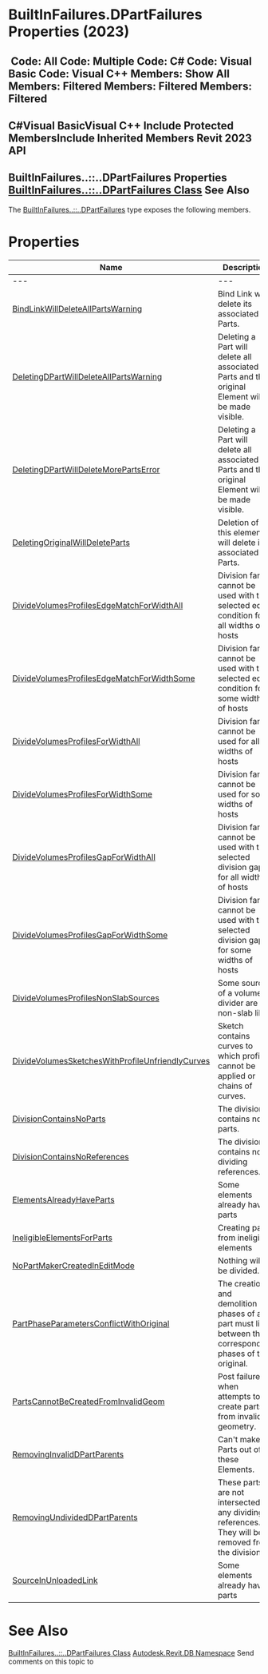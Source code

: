 # BuiltInFailures.DPartFailures Properties (2023)

﻿
 Code: All Code: Multiple Code: C# Code: Visual Basic Code: Visual C++  Members: Show All Members: Filtered Members: Filtered Members: Filtered   
---  
C#Visual BasicVisual C++
Include Protected MembersInclude Inherited Members
Revit 2023 API  
---  
BuiltInFailures..::..DPartFailures Properties  
[BuiltInFailures..::..DPartFailures Class](60230c02-eb7e-98f0-38c8-8da51b5109a8.md "BuiltInFailures.DPartFailures Class") See Also  
---  
The [BuiltInFailures..::..DPartFailures](60230c02-eb7e-98f0-38c8-8da51b5109a8.md "BuiltInFailures.DPartFailures Class") type exposes the following members.
# Properties
| Name | Description |
| --- | --- |
| --- | --- | --- |
| [BindLinkWillDeleteAllPartsWarning](f67c1b29-c116-8d6c-0de9-d83ffa3ecdf2.md "BindLinkWillDeleteAllPartsWarning Property") | Bind Link will delete its associated Parts. |
| [DeletingDPartWillDeleteAllPartsWarning](2ef4bf01-77c5-edd4-175e-e11ae706022c.md "DeletingDPartWillDeleteAllPartsWarning Property") | Deleting a Part will delete all associated Parts and the original Element will be made visible. |
| [DeletingDPartWillDeleteMorePartsError](6083689d-dcc4-91b6-59bb-a9d8db1122b1.md "DeletingDPartWillDeleteMorePartsError Property") | Deleting a Part will delete all associated Parts and the original Element will be made visible. |
| [DeletingOriginalWillDeleteParts](e383458b-cf0e-c5dc-4a4b-502de0cb56f8.md "DeletingOriginalWillDeleteParts Property") | Deletion of this element will delete its associated Parts. |
| [DivideVolumesProfilesEdgeMatchForWidthAll](1b92c153-4c3a-9ca3-5cff-fee65b5b77de.md "DivideVolumesProfilesEdgeMatchForWidthAll Property") | Division family cannot be used with the selected edge condition for all widths of hosts |
| [DivideVolumesProfilesEdgeMatchForWidthSome](141c7ffb-ff67-3dca-93e6-e8a24df16751.md "DivideVolumesProfilesEdgeMatchForWidthSome Property") | Division family cannot be used with the selected edge condition for some widths of hosts |
| [DivideVolumesProfilesForWidthAll](56377169-589c-d5aa-af98-792c5ed691dd.md "DivideVolumesProfilesForWidthAll Property") | Division family cannot be used for all widths of hosts |
| [DivideVolumesProfilesForWidthSome](ed76d815-5743-040a-1687-3a77d8805ecc.md "DivideVolumesProfilesForWidthSome Property") | Division family cannot be used for some widths of hosts |
| [DivideVolumesProfilesGapForWidthAll](fe5490b8-134d-009b-b63e-fe46b7e420d1.md "DivideVolumesProfilesGapForWidthAll Property") | Division family cannot be used with the selected division gap for all widths of hosts |
| [DivideVolumesProfilesGapForWidthSome](09fd1ec1-5a25-e3f6-b7f4-03a5e8c7bc15.md "DivideVolumesProfilesGapForWidthSome Property") | Division family cannot be used with the selected division gap for some widths of hosts |
| [DivideVolumesProfilesNonSlabSources](b4d413c7-94b6-7f6e-2716-07afed35e057.md "DivideVolumesProfilesNonSlabSources Property") | Some sources of a volume divider are non-slab like. |
| [DivideVolumesSketchesWithProfileUnfriendlyCurves](c18ed607-eb75-9dff-e778-8a6c12cba565.md "DivideVolumesSketchesWithProfileUnfriendlyCurves Property") | Sketch contains curves to which profiles cannot be applied or chains of curves. |
| [DivisionContainsNoParts](578dc5b2-b340-6742-8d72-8a8170ade8ab.md "DivisionContainsNoParts Property") | The division contains no parts. |
| [DivisionContainsNoReferences](fd8b478b-38bd-5952-cc68-3eff5d0aff29.md "DivisionContainsNoReferences Property") | The division contains no dividing references. |
| [ElementsAlreadyHaveParts](783eeb1b-afcd-8095-c5ba-89a4c3f62651.md "ElementsAlreadyHaveParts Property") | Some elements already have parts |
| [IneligibleElementsForParts](6c254471-da48-da52-be33-d0fc610dc030.md "IneligibleElementsForParts Property") | Creating parts from ineligible elements |
| [NoPartMakerCreatedInEditMode](e710055e-ecd9-b6c9-aeba-262a1617a750.md "NoPartMakerCreatedInEditMode Property") | Nothing will be divided. |
| [PartPhaseParametersConflictWithOriginal](e8d238d5-fab1-cb26-2d41-1c3e647f7d14.md "PartPhaseParametersConflictWithOriginal Property") | The creation and demolition phases of a part must lie between the corresponding phases of the original. |
| [PartsCannotBeCreatedFromInvalidGeom](41f8f421-1e87-614d-8bcd-268eb505f624.md "PartsCannotBeCreatedFromInvalidGeom Property") | Post failure when attempts to create parts from invalid geometry. |
| [RemovingInvalidDPartParents](f23d6710-dcfe-bf04-58bf-19658453cf8e.md "RemovingInvalidDPartParents Property") | Can't make Parts out of these Elements. |
| [RemovingUndividedDPartParents](7aaf7359-14cf-c526-1591-8b12f08f04c1.md "RemovingUndividedDPartParents Property") | These parts are not intersected by any dividing references. They will be removed from the division. |
| [SourceInUnloadedLink](d4e511d5-cc57-8d85-b924-b34b52ff8634.md "SourceInUnloadedLink Property") | Some elements already have parts |

# See Also
[BuiltInFailures..::..DPartFailures Class](60230c02-eb7e-98f0-38c8-8da51b5109a8.md "BuiltInFailures.DPartFailures Class")
[Autodesk.Revit.DB Namespace](87546ba7-461b-c646-cbb1-2cb8f5bff8b2.md "Autodesk.Revit.DB Namespace")
Send comments on this topic to 